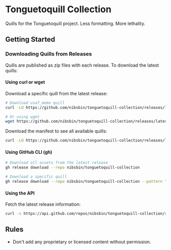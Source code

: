 # Tonguetoquill Collection

Quills for the Tonguetoquill project. Less formatting. More lethality.

## Getting Started

### Downloading Quills from Releases

Quills are published as zip files with each release. To download the latest quills:

#### Using curl or wget

Download a specific quill from the latest release:

```bash
# Download usaf_memo quill
curl -LO https://github.com/nibsbin/tonguetoquill-collection/releases/latest/download/usaf_memo.zip

# Or using wget
wget https://github.com/nibsbin/tonguetoquill-collection/releases/latest/download/usaf_memo.zip
```

Download the manifest to see all available quills:

```bash
curl -LO https://github.com/nibsbin/tonguetoquill-collection/releases/latest/download/manifest.txt
```

#### Using GitHub CLI (gh)

```bash
# Download all assets from the latest release
gh release download --repo nibsbin/tonguetoquill-collection

# Download a specific quill
gh release download --repo nibsbin/tonguetoquill-collection --pattern "usaf_memo.zip"
```

#### Using the API

Fetch the latest release information:

```bash
curl -s https://api.github.com/repos/nibsbin/tonguetoquill-collection/releases/latest
```

## Rules

- Don't add any proprietary or licensed content without permission.
